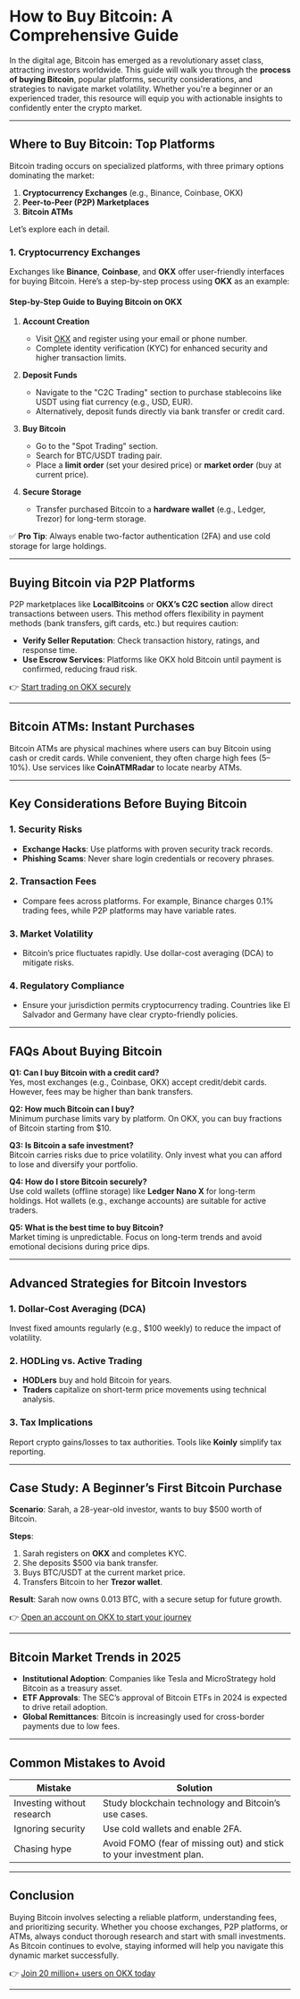 # How to Buy Bitcoin: A Comprehensive Guide  

In the digital age, Bitcoin has emerged as a revolutionary asset class, attracting investors worldwide. This guide will walk you through the **process of buying Bitcoin**, popular platforms, security considerations, and strategies to navigate market volatility. Whether you're a beginner or an experienced trader, this resource will equip you with actionable insights to confidently enter the crypto market.  

---

## Where to Buy Bitcoin: Top Platforms  

Bitcoin trading occurs on specialized platforms, with three primary options dominating the market:  

1. **Cryptocurrency Exchanges** (e.g., Binance, Coinbase, OKX)  
2. **Peer-to-Peer (P2P) Marketplaces**  
3. **Bitcoin ATMs**  

Let’s explore each in detail.  

### 1. Cryptocurrency Exchanges  

Exchanges like **Binance**, **Coinbase**, and **OKX** offer user-friendly interfaces for buying Bitcoin. Here’s a step-by-step process using **OKX** as an example:  

#### Step-by-Step Guide to Buying Bitcoin on OKX  

1. **Account Creation**  
   - Visit [OKX](https://bit.ly/okx-bonus) and register using your email or phone number.  
   - Complete identity verification (KYC) for enhanced security and higher transaction limits.  

2. **Deposit Funds**  
   - Navigate to the "C2C Trading" section to purchase stablecoins like USDT using fiat currency (e.g., USD, EUR).  
   - Alternatively, deposit funds directly via bank transfer or credit card.  

3. **Buy Bitcoin**  
   - Go to the "Spot Trading" section.  
   - Search for BTC/USDT trading pair.  
   - Place a **limit order** (set your desired price) or **market order** (buy at current price).  

4. **Secure Storage**  
   - Transfer purchased Bitcoin to a **hardware wallet** (e.g., Ledger, Trezor) for long-term storage.  

✅ **Pro Tip**: Always enable two-factor authentication (2FA) and use cold storage for large holdings.  

---

## Buying Bitcoin via P2P Platforms  

P2P marketplaces like **LocalBitcoins** or **OKX’s C2C section** allow direct transactions between users. This method offers flexibility in payment methods (bank transfers, gift cards, etc.) but requires caution:  

- **Verify Seller Reputation**: Check transaction history, ratings, and response time.  
- **Use Escrow Services**: Platforms like OKX hold Bitcoin until payment is confirmed, reducing fraud risk.  

👉 [Start trading on OKX securely](https://bit.ly/okx-bonus)  

---

## Bitcoin ATMs: Instant Purchases  

Bitcoin ATMs are physical machines where users can buy Bitcoin using cash or credit cards. While convenient, they often charge high fees (5–10%). Use services like **CoinATMRadar** to locate nearby ATMs.  

---

## Key Considerations Before Buying Bitcoin  

### 1. **Security Risks**  
- **Exchange Hacks**: Use platforms with proven security track records.  
- **Phishing Scams**: Never share login credentials or recovery phrases.  

### 2. **Transaction Fees**  
- Compare fees across platforms. For example, Binance charges 0.1% trading fees, while P2P platforms may have variable rates.  

### 3. **Market Volatility**  
- Bitcoin’s price fluctuates rapidly. Use dollar-cost averaging (DCA) to mitigate risks.  

### 4. **Regulatory Compliance**  
- Ensure your jurisdiction permits cryptocurrency trading. Countries like El Salvador and Germany have clear crypto-friendly policies.  

---

## FAQs About Buying Bitcoin  

**Q1: Can I buy Bitcoin with a credit card?**  
Yes, most exchanges (e.g., Coinbase, OKX) accept credit/debit cards. However, fees may be higher than bank transfers.  

**Q2: How much Bitcoin can I buy?**  
Minimum purchase limits vary by platform. On OKX, you can buy fractions of Bitcoin starting from $10.  

**Q3: Is Bitcoin a safe investment?**  
Bitcoin carries risks due to price volatility. Only invest what you can afford to lose and diversify your portfolio.  

**Q4: How do I store Bitcoin securely?**  
Use cold wallets (offline storage) like **Ledger Nano X** for long-term holdings. Hot wallets (e.g., exchange accounts) are suitable for active traders.  

**Q5: What is the best time to buy Bitcoin?**  
Market timing is unpredictable. Focus on long-term trends and avoid emotional decisions during price dips.  

---

## Advanced Strategies for Bitcoin Investors  

### 1. **Dollar-Cost Averaging (DCA)**  
Invest fixed amounts regularly (e.g., $100 weekly) to reduce the impact of volatility.  

### 2. **HODLing vs. Active Trading**  
- **HODLers** buy and hold Bitcoin for years.  
- **Traders** capitalize on short-term price movements using technical analysis.  

### 3. **Tax Implications**  
Report crypto gains/losses to tax authorities. Tools like **Koinly** simplify tax reporting.  

---

## Case Study: A Beginner’s First Bitcoin Purchase  

**Scenario**: Sarah, a 28-year-old investor, wants to buy $500 worth of Bitcoin.  

**Steps**:  
1. Sarah registers on **OKX** and completes KYC.  
2. She deposits $500 via bank transfer.  
3. Buys BTC/USDT at the current market price.  
4. Transfers Bitcoin to her **Trezor wallet**.  

**Result**: Sarah now owns 0.013 BTC, with a secure setup for future growth.  

👉 [Open an account on OKX to start your journey](https://bit.ly/okx-bonus)  

---

## Bitcoin Market Trends in 2025  

- **Institutional Adoption**: Companies like Tesla and MicroStrategy hold Bitcoin as a treasury asset.  
- **ETF Approvals**: The SEC’s approval of Bitcoin ETFs in 2024 is expected to drive retail adoption.  
- **Global Remittances**: Bitcoin is increasingly used for cross-border payments due to low fees.  

---

## Common Mistakes to Avoid  

| Mistake | Solution |  
|---------|----------|  
| Investing without research | Study blockchain technology and Bitcoin’s use cases. |  
| Ignoring security | Use cold wallets and enable 2FA. |  
| Chasing hype | Avoid FOMO (fear of missing out) and stick to your investment plan. |  

---

## Conclusion  

Buying Bitcoin involves selecting a reliable platform, understanding fees, and prioritizing security. Whether you choose exchanges, P2P platforms, or ATMs, always conduct thorough research and start with small investments. As Bitcoin continues to evolve, staying informed will help you navigate this dynamic market successfully.  

👉 [Join 20 million+ users on OKX today](https://bit.ly/okx-bonus)  

--- 
